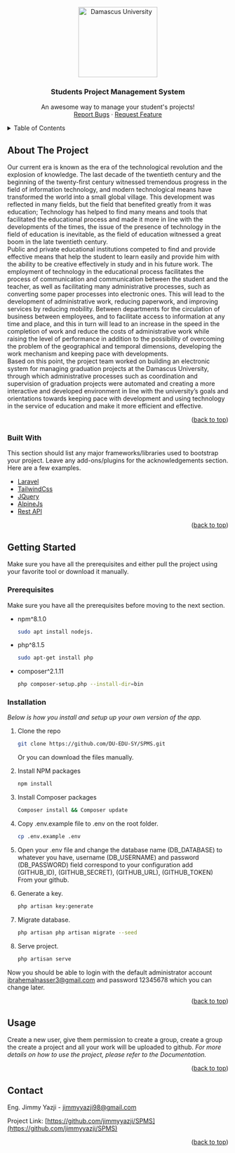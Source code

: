 <div id="top"></div>
<!-- PROJECT LOGO -->
<br />
<div align="center">
  <a href="https://github.com/DU-EDU-SY/SPMS">
    <img src="./Logo.png" alt="Damascus University" width="180" height="160">
  </a>

  <h3 align="center">Students Project Management System</h3>

  <p align="center">
    An awesome way to manage your student's projects!
    <br />
    <a href="https://github.com/DU-EDU-SY/SPMS/issues">Report Bugs</a>
    ·
    <a href="https://github.com/DU-EDU-SY/SPMS/issues">Request Feature</a>
  </p>
</div>



<!-- TABLE OF CONTENTS -->
<details>
  <summary>Table of Contents</summary>
  <ol>
    <li>
      <a href="#about-the-project">About The Project</a>
      <ul>
        <li><a href="#built-with">Built With</a></li>
      </ul>
    </li>
    <li>
      <a href="#getting-started">Getting Started</a>
      <ul>
        <li><a href="#prerequisites">Prerequisites</a></li>
        <li><a href="#installation">Installation</a></li>
      </ul>
    </li>
    <li><a href="#usage">Usage</a></li>
    <li><a href="#contact">Contact</a></li>
  </ol>
</details>



<!-- ABOUT THE PROJECT -->
## About The Project

Our current era is known as the era of the technological revolution and the explosion of knowledge. The last decade of the twentieth century and the beginning of the twenty-first century witnessed tremendous progress in the field of information technology, and modern technological means have transformed the world into a small global village.
This development was reflected in many fields, but the field that benefited greatly from it was education; Technology has helped to find many means and tools that facilitated the educational process and made it more in line with the developments of the times, the issue of the presence of technology in the field of education is inevitable, as the field of education witnessed a great boom in the late twentieth century.
<br/>
Public and private educational institutions competed to find and provide effective means that help the student to learn easily and provide him with the ability to be creative effectively in study and in his future work. The employment of technology in the educational process facilitates the process of communication and communication between the student and the teacher, as well as facilitating many administrative processes, such as converting some paper processes into electronic ones. This will lead to the development of administrative work, reducing paperwork, and improving services by reducing mobility. Between departments for the circulation of business between employees, and to facilitate access to information at any time and place, and this in turn will lead to an increase in the speed in the completion of work and reduce the costs of administrative work while raising the level of performance in addition to the possibility of overcoming the problem of the geographical and temporal dimensions, developing the work mechanism and keeping pace with developments.
<br/>
Based on this point, the project team worked on building an electronic system for managing graduation projects at the Damascus University, through which administrative processes such as coordination and supervision of graduation projects were automated and creating a more interactive and developed environment in line with the university’s goals and orientations towards keeping pace with development and using technology in the service of education and make it more efficient and effective.

<p align="right">(<a href="#top">back to top</a>)</p>



### Built With

This section should list any major frameworks/libraries used to bootstrap your project. Leave any add-ons/plugins for the acknowledgements section. Here are a few examples.

* [Laravel](https://laravel.com)
* [TailwindCss](https://tailwindcss.com/)
* [JQuery](https://jquery.com)
* [AlpineJs](https://alpinejs.dev/)
* [Rest API](https://docs.github.com/en/rest)

<p align="right">(<a href="#top">back to top</a>)</p>



<!-- GETTING STARTED -->
## Getting Started

Make sure you have all the prerequisites and either pull the project using your favorite tool or download it manually.

### Prerequisites

Make sure you have all the prerequisites before moving to the next section.
* npm^8.1.0
  ```sh
  sudo apt install nodejs.
  ```
* php^8.1.5
  ```sh
  sudo apt-get install php
  ```
* composer^2.1.11
  ```sh
  php composer-setup.php --install-dir=bin
  ```

### Installation

_Below is how you install and setup up your own version of the app._ 

1. Clone the repo
   ```sh
   git clone https://github.com/DU-EDU-SY/SPMS.git
   ```
   Or you can download the files manually.

2. Install NPM packages
   ```sh
   npm install
   ```
3. Install Composer packages
   ```sh
   Composer install && Composer update
   ```
4. Copy .env.example file to .env on the root folder.
   ```sh
   cp .env.example .env
   ```

5. Open your .env file and change the database name (DB_DATABASE) to whatever you have, username (DB_USERNAME) and password (DB_PASSWORD) field correspond to your configuration add (GITHUB_ID), (GITHUB_SECRET), (GITHUB_URL), (GITHUB_TOKEN) From your github.

6. Generate a key.
   ```sh
   php artisan key:generate
   ```

7. Migrate database.
   ```sh
   php artisan php artisan migrate --seed
   ```
8. Serve project.
   ```sh
   php artisan serve
   ```
Now you should be able to login with the default administrator account ibrahemalnasser3@gmail.com and password 12345678 which you can change later.
   
<p align="right">(<a href="#top">back to top</a>)</p>



<!-- USAGE EXAMPLES -->
## Usage

Create a new user, give them permission to create a group, create a group the create a project and all your work will be uploaded to github.
_For more details on how to use the project, please refer to the Documentation._

<p align="right">(<a href="#top">back to top</a>)</p>

## Contact

Eng. Jimmy Yazji - jimmyyazji98@gmail.com

Project Link: [https://github.com/jimmyyazji/SPMS](https://github.com/jimmyyazji/SPMS)

<p align="right">(<a href="#top">back to top</a>)</p>
